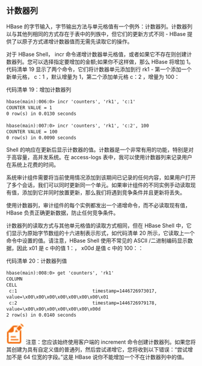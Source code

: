 ## 计数器列

HBase 的字节输入，字节输出方法与单元格值有一个例外：计数器列。计数器列以与其他列相同的方式存在于表中的列族中，但它们的更新方式不同 - HBase 提供了以原子方式递增计数器值而无需先读取它的操作。

对于 HBase Shell， incr 命令递增计数器单元格值，或者如果它不存在则创建计数器列。您可以选择指定要增加的金额;如果你不这样做，那么 HBase 将增加 1。代码清单 19 显示了两个命令，它们将计数器单元添加到行 rk1 - 第一个添加一个新单元格， c：1 ，默认增量为 1，第二个添加单元格 c：2 ，增量为 100：

代码清单 19：增加计数器列

```
hbase(main):006:0> incr 'counters', 'rk1', 'c:1'
COUNTER VALUE = 1
0 row(s) in 0.0130 seconds

hbase(main):007:0> incr 'counters', 'rk1', 'c:2', 100
COUNTER VALUE = 100
0 row(s) in 0.0090 seconds

```

Shell 的响应在更新后显示计数器的值。计数器是一个非常有用的功能，特别是对于高容量，高并发系统。在 access-logs 表中，我可以使用计数器列来记录用户在系统上花费的时间。

系统审计组件需要将当前使用情况添加到该期间已记录的任何内容，如果用户打开了多个会话，我们可以同时更新同一个单元。如果审计组件的不同实例手动读取现有值，添加到它并同时放置更新，那么我们将遇到竞争条件并且更新将丢失。

使用计数器列，审计组件的每个实例都发出一个递增命令，而不必读取现有值，HBase 负责正确更新数据，防止任何竞争条件。

计数器列的读取方式与其他单元格值的读取方式相同，但在 HBase Shell 中，它们显示为原始字节数组的十六进制表示形式，如代码清单 20 所示，它读取上一个命令中设置的值。请注意，HBase Shell 使用不常见的 ASCII /二进制编码显示数据，因此 x01 是 c 中的值 1：， x00d 是值 c 中的 100：：

代码清单 20：计数器列值

```
hbase(main):008:0> get 'counters', 'rk1'
COLUMN                          CELL                                                                                   
 c:1                            timestamp=1446726973017, value=\x00\x00\x00\x00\x00\x00\x00\x01                        
 c:2                            timestamp=1446726979178, value=\x00\x00\x00\x00\x00\x00\x00d                           
2 row(s) in 0.0140 seconds

```

![](img/00011.jpeg) 注意：您应该始终使用客户端的 increment 命令创建计数器列。如果您将其创建为具有自定义值的普通列，然后尝试递增它，您将收到以下错误：“尝试增加不是 64 位宽的字段。”这是 HBase 说你不能增加一个不在计数器列中的值。